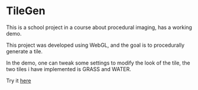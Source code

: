 # TileGen
This is a school project in a course about procedural imaging, has a working demo.

This project was developed using WebGL, and the goal is to procedurally generate a tile.

In the demo, one can tweak some settings to modify the look of the tile, the two tiles i have implemented is
GRASS and WATER.

Try it [here](https://ettlitetlov.github.io/TileGen/)
